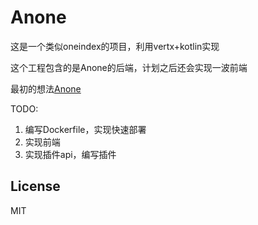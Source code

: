 # Anone
这是一个类似oneindex的项目，利用vertx+kotlin实现

这个工程包含的是Anone的后端，计划之后还会实现一波前端

最初的想法[Anone](https://anillc.cn/article/anone-music)

TODO:

1. 编写Dockerfile，实现快速部署
2. 实现前端
3. 实现插件api，编写插件

## License
MIT

